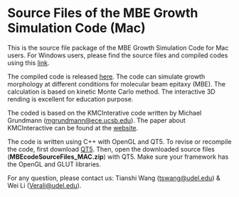 # Source Files of the MBE Growth Simulation Code (Mac)

This is the source file package of the MBE Growth Simulation Code for Mac users. For Windows users, please find the source files and compiled codes using this [link](https://github.com/tianshi-wang/MBE_Growth_Simulation_Code-Windows).

The compiled code is released [here](https://github.com/tianshi-wang/MBE_Growth_Simulation_Code-SourceFiles-Mac/releases). The code can simulate growth morphology at different conditions for molecular beam epitaxy (MBE). The calculation is based on kinetic Monte Carlo method. The interactive 3D rending is excellent for education purpose.

The coded is based on the KMCInterative code written by Michael Grundmann (mgrundmann@ece.ucsb.edu). The paper about KMCInteractive can be found at the [website](http://my.ece.ucsb.edu/mgrundmann/kmcinteractive/mbesimpaper.pdf).

The code is written using C++ with OpenGL and QT5. To revise or recompile the code, first download [QT5](https://www1.qt.io/download-open-source/?hsCtaTracking=f977210e-de67-475f-a32b-65cec207fd03%7Cd62710cd-e1db-46aa-8d4d-2f1c1ffdacea#section-2). Then, open the downloaded source files (**MBEcodeSourceFiles_MAC.zip**) with QT5. Make sure your framework has the OpenGL and GLUT libraries. 

For any question, please contact us: Tianshi Wang (tswang@udel.edu) & Wei Li (Verali@udel.edu).
